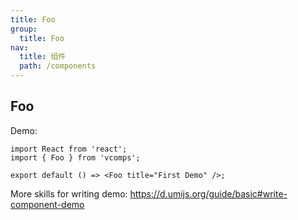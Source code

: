 ```yaml
---
title: Foo
group:
  title: Foo
nav:
  title: 组件
  path: /components
---
```


## Foo

Demo:

```tsx
import React from 'react';
import { Foo } from 'vcomps';

export default () => <Foo title="First Demo" />;
```

More skills for writing demo: https://d.umijs.org/guide/basic#write-component-demo
